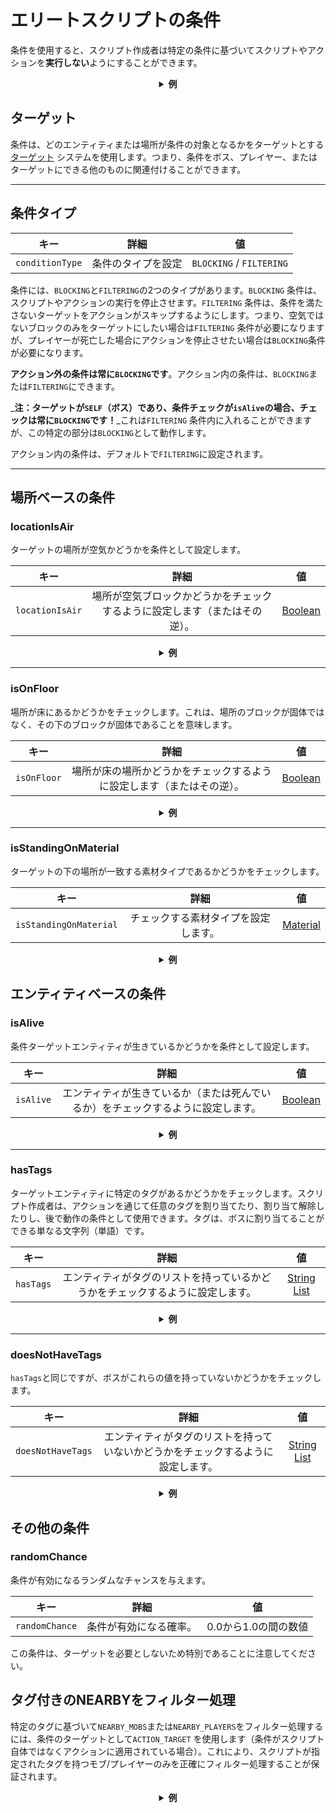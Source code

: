 # エリートスクリプトの条件

条件を使用すると、スクリプト作成者は特定の条件に基づいてスクリプトやアクションを**実行しない**ようにすることができます。

<div align="center">

<details> 

<summary><b>例</b></summary>

<div align="left">

```yaml
eliteScript:
  Example:
    Events:
    - EliteMobDamagedByPlayerEvent
    Conditions:
      isAlive: true
      Target:
        targetType: SELF
    Actions:
    - action: PLACE_BLOCK
      Target:
        targetType: DIRECT_TARGET
      duration: 20
      material: DIRT
      offset: 0,3,0
      Conditions:
        locationIsAir: true
        Target:
          targetType: ACTION_TARGET
    Cooldowns:
      local: 60
      global: 20
```

この例では、エリートがまだ生きている場合にのみ`Example`
スクリプトが実行され、エリートの位置から3ブロック上のブロックが空気ブロックの場合にのみ、土ブロックが配置されます。個々のアクションには、個別の条件を設定できます。

</div>

</details>

</div>

## ターゲット

条件は、どのエンティティまたは場所が条件の対象となるかをターゲットとする[ターゲット]($language$/elitemobs/elitescript_targets.md)
システムを使用します。つまり、条件をボス、プレイヤー、またはターゲットにできる他のものに関連付けることができます。

---

## 条件タイプ

| キー              |    詳細     |            値             |
|-----------------|:---------:|:------------------------:|
| `conditionType` | 条件のタイプを設定 | `BLOCKING` / `FILTERING` |

条件には、`BLOCKING`と`FILTERING`の2つのタイプがあります。`BLOCKING`
条件は、スクリプトやアクションの実行を停止させます。`FILTERING`
条件は、条件を満たさないターゲットをアクションがスキップするようにします。つまり、空気ではないブロックのみをターゲットにしたい場合は`FILTERING`
条件が必要になりますが、プレイヤーが死亡した場合にアクションを停止させたい場合は`BLOCKING`条件が必要になります。

**アクション外の条件は常に`BLOCKING`です**。アクション内の条件は、`BLOCKING`または`FILTERING`にできます。

_**注：ターゲットが`SELF`（ボス）であり、条件チェックが`isAlive`の場合、チェックは常に`BLOCKING`です！**_これは`FILTERING`
条件内に入れることができますが、この特定の部分は`BLOCKING`として動作します。

アクション内の条件は、デフォルトで`FILTERING`に設定されます。

---

## 場所ベースの条件

### locationIsAir

ターゲットの場所が空気かどうかを条件として設定します。

| キー              |                  詳細                   |          値          |
|-----------------|:-------------------------------------:|:-------------------:|
| `locationIsAir` | 場所が空気ブロックかどうかをチェックするように設定します（またはその逆）。 | [Boolean](#boolean) |

<div align="center">

<details> 

<summary><b>例</b></summary>

<div align="left">

```yaml
eliteScript:
  Example:
    Conditions:
      locationIsAir: true
      Target:
        targetType: SELF
        offset: "0,3,0"
```

ボスの立っている場所から2ブロック上の場所が空気かどうかをチェックします。

</div>

</details>

</div>

---

### isOnFloor

場所が床にあるかどうかをチェックします。これは、場所のブロックが固体ではなく、その下のブロックが固体であることを意味します。

| キー          |                 詳細                  |          値          |
|-------------|:-----------------------------------:|:-------------------:|
| `isOnFloor` | 場所が床の場所かどうかをチェックするように設定します（またはその逆）。 | [Boolean](#boolean) |

<div align="center">

<details> 

<summary><b>例</b></summary>

<div align="left">

```yaml
eliteScript:
  Example:
    Conditions:
      isOnFloor: true
      Target:
        targetType: SELF
```

</div>

</details>

</div>

---

### isStandingOnMaterial

ターゲットの下の場所が一致する素材タイプであるかどうかをチェックします。

| キー                     |         詳細         |           値           |
|------------------------|:------------------:|:---------------------:|
| `isStandingOnMaterial` | チェックする素材タイプを設定します。 | [Material](#material) |

<div align="center">

<details> 

<summary><b>例</b></summary>

<div align="left">

```yaml
eliteScript:
  Example:
    Conditions:
      isStandingOnMaterial: BIRCH_WOOD
      Target:
        targetType: SELF
```

ボスがBIRCH_WOODの上に立っている場合にのみ実行されます。

</div>

</details>

</div>

## エンティティベースの条件

### isAlive

条件ターゲットエンティティが生きているかどうかを条件として設定します。

| キー        |                    詳細                    |          値          |
|-----------|:----------------------------------------:|:-------------------:|
| `isAlive` | エンティティが生きているか（または死んでいるか）をチェックするように設定します。 | [Boolean](#boolean) |

<div align="center">

<details> 

<summary><b>例</b></summary>

<div align="left">

```yaml
eliteScript:
  Example:
    Conditions:
      isAlive: false
      Target:
        targetType: SELF
```

ボスが死んでいる場合にのみ実行されます。

</div>

</details>

</div>

---

### hasTags

ターゲットエンティティに特定のタグがあるかどうかをチェックします。スクリプト作成者は、アクションを通じて任意のタグを割り当てたり、割り当て解除したりし、後で動作の条件として使用できます。タグは、ボスに割り当てることができる単なる文字列（単語）です。

| キー        |                   詳細                    |              値              |
|-----------|:---------------------------------------:|:---------------------------:|
| `hasTags` | エンティティがタグのリストを持っているかどうかをチェックするように設定します。 | [String List](#string_list) |

<div align="center">

<details> 

<summary><b>例</b></summary>

<div align="left">

```yaml
eliteScript:
  Example:
    Conditions:
      hasTags:
      - isCool
      - hasANiceBeard
      Target:
        targetType: SELF
```

ボスが「isCool」と「hasANiceBeard」のタグを持っている場合にのみ実行されます。

</div>

</details>

</div>

---

### doesNotHaveTags

`hasTags`と同じですが、ボスがこれらの値を持っていないかどうかをチェックします。

| キー                |                    詳細                    |              値              |
|-------------------|:----------------------------------------:|:---------------------------:|
| `doesNotHaveTags` | エンティティがタグのリストを持っていないかどうかをチェックするように設定します。 | [String List](#string_list) |

<div align="center">

<details> 

<summary><b>例</b></summary>

<div align="left">

```yaml
eliteScript:
  Example:
    Conditions:
      doesNotHaveTags:
      - isStinky
      - isSus
      Target:
        targetType: SELF
```

ボスが「isStinky」と「isSus」のタグを持っていない場合にのみ実行されます。

</div>

</details>

</div>

## その他の条件

### randomChance

条件が有効になるランダムなチャンスを与えます。

| キー             |     詳細      |       値       |
|----------------|:-----------:|:-------------:|
| `randomChance` | 条件が有効になる確率。 | 0.0から1.0の間の数値 |

この条件は、ターゲットを必要としないため特別であることに注意してください。

## タグ付きのNEARBYをフィルター処理

特定のタグに基づいて`NEARBY_MOBS`または`NEARBY_PLAYERS`をフィルター処理するには、条件のターゲットとして`ACTION_TARGET`
を使用します（条件がスクリプト自体ではなくアクションに適用されている場合）。これにより、スクリプトが指定されたタグを持つモブ/プレイヤーのみを正確にフィルター処理することが保証されます。

<div align="center">

<details> 

<summary><b>例</b></summary>

<div align="left">

```yaml
eliteScript:
  Example:
    Actions:
    - action: SET_MOB_AI
      Target:
        targetType: NEARBY_MOBS
        range: 40
      bValue: false
      Conditions:
        hasTags:
          - TurnOff
        Target:
          targetType: ACTION_TARGET
```

このスクリプトは、タグ`TurnOff`が付いた近くのモブを探し、タグが付いている場合はそのAIをオフにします。

</div>

</details>

</div>
